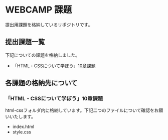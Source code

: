 # WEBCAMP 課題

提出用課題を格納しているリポジトリです。

## 提出課題一覧

下記についての課題を格納しました。

* 「HTML・CSSについて学ぼう」10章課題


## 各課題の格納先について

### 「HTML・CSSについて学ぼう」10章課題

html-cssフォルダ内に格納しています。下記二つのファイルについて確認をお願いいたします。

* index.html
* style.css
